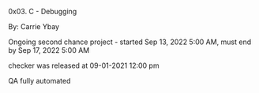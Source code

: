 0x03. C - Debugging

 By: Carrie Ybay

Ongoing second chance project - started Sep 13, 2022 5:00 AM, must end by Sep 17, 2022 5:00 AM

checker was released at 09-01-2021 12:00 pm

QA fully automated 

